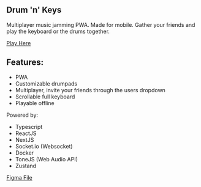 ## Drum 'n' Keys

Multiplayer music jamming PWA. Made for mobile. Gather your friends and play the keyboard or the drums together.

[Play Here](https://dnk.adelbeit.com)

## Features:

- PWA
- Customizable drumpads
- Multiplayer, invite your friends through the users dropdown
- Scrollable full keyboard
- Playable offline

Powered by:

- Typescript
- ReactJS
- NextJS
- Socket.io (Websocket)
- Docker
- ToneJS (Web Audio API)
- Zustand

[Figma File](https://www.figma.com/file/mL6jPwkLXq2MvPu1FzyQnt/Music-App?node-id=0%3A1)
